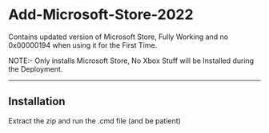 # Add-Microsoft-Store-2022
Contains updated version of Microsoft Store, Fully Working and no 0x00000194 when using it for the First Time.

NOTE:-
Only installs Microsoft Store, No Xbox Stuff will be Installed during the Deployment.



-------------------------------------------------
Installation
-------------------------------------------------
Extract the zip and run the .cmd file (and be patient)
